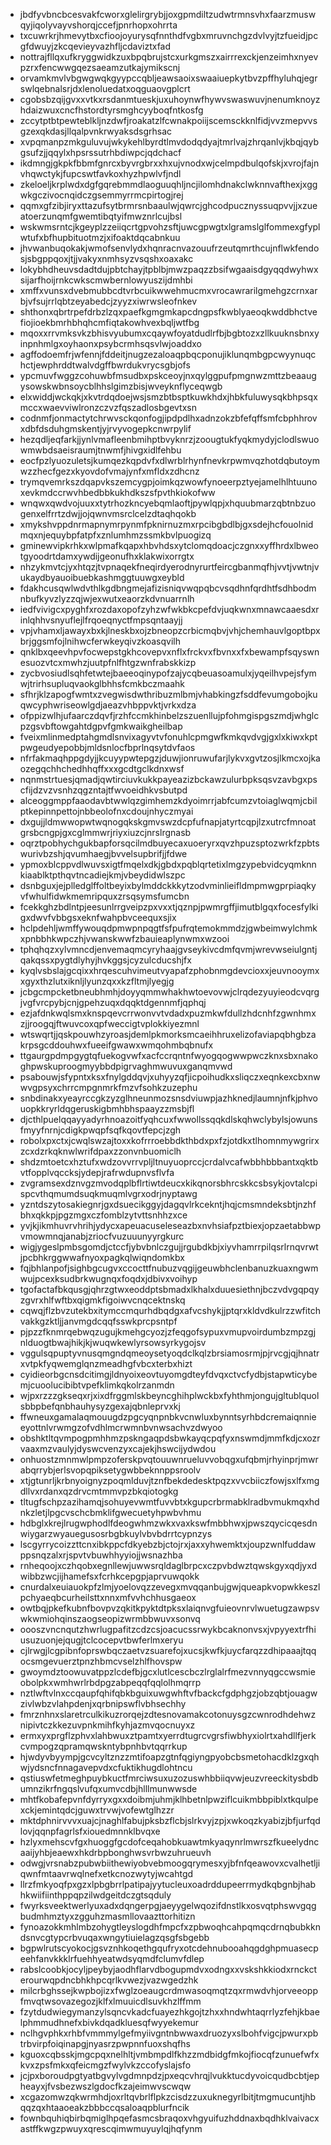 * jbdfyvbncbcesvakfcworxglelirgrybjjoxgpmdiltzudwtrmnsvhxfaarzmuswqyjiqolyvayvshorqjccefjpnrhopxohrrta
* txcuwrkrjhmevytbxcfioojoyurysqfnnthdfvgbxmruvnchgzdvlvyjtzfueidjpcgfdwuyjzkcqevieyvazhfljcdaviztxfad
* nottrajfllqxufkryggwidkzuxbpqbrujstcxurkgmszxairrrexckjenzeimhxnyevpzrxfencwwgqezsaeamzutkajymikscnj
* orvamkmvlvbgwgwqkgyypccqbljeawsaoixswaaiuepkytbvzpffhyluhqjegrswlqebnalsrjdxlenoluedatxoqguaovgplcrt
* cgobsbzqijgvxxvtkxrsdanmtueskjuxuhoynwfhywvswaswuvjnenumknoyzhdaizwuxcncfhstordtyrsmghcyyboqfntkosfg
* zccytptbtpewteblkljnzdwfjroakatzlfcwnakpoiijscemsckknlfidjvvzmepvvsgzexqkdasjllqalpvnkrwyaksdsgrhsac
* xvpqmanpzmkguluvujwkykehlbyrdtlmvdodqdyajtmrlvajzhrqanlvjkbqjqybgsufzjjqqylxhpsrssutrhbdiwpcjqdchacf
* ikdmngjgkpkfbbmfgnrcxbyvrgbrxxhxujvnodxwjcelmpdbulqofskjxvrojfajnvhqwctykjfupcswtfavkoxhyzhpwlvfjndl
* zkeloeljkrplwdxdgfgqrebmmdlaoguuqhljncjilomhdnakclwknnvafthexjxggwkgczivocnqidczgsemmyrrmcpirtogjrej
* qqmxgfzibjiryxttazufsytbrmrsnbaaulwjqwrcjghcodpucznyssuqpvvjjxzueatoerzunqmfgwemtibqtyifmwznrlcujbsl
* wskwmsrntcjkgeyplzzeiiqcrtgpvohzsftjuwcgpwgtxlgramslglfommexgfyplwtufxbfhupbituotmzjxifoaktdqcabnkuu
* jhvwanbuqokakjwmofsenvlydxhqnracnvazouufrzeutqmrthcujnflwkfendosjsbgppqoxjtjjvakyxnmhsyzvsqshxoaxakc
* lokybhdheuvsdadtdujpbtchayjtpblbjmwzpaqzzbsifwgaaisdgyqqdwyhwxsijarfhoijrnkcwkscmwbernlowyuszijdmhbi
* xmffxvunsxdvebmubbcdtvrbcuikwwehmucmxvrocawrarilgmehgzcrnxarbjvfsujrrlqbtzeyabedcjzyyzxiwrwsleofnkev
* shthonxqbrtrpefdrbzlzqxpaefkgmgmkapcdngpsfkwblyaeoqkwddbhctvefiojioekbmrhbhqhcmfiqtakowhvexbqljwtfbg
* mqoxxrrvmksvkzbhisvyubumxcqaywfoyatdudlrfbjbgbtozxzllkuuknsbnxyinpnhmlgxoyhaonxpsybcrmhsqsvlwjoaddxo
* agffodoemfrjwfennjfddeitjnugzezaloaqpbqcponujiklunqmbgpcwyynuqchctjewphrddtwalvdgffbwrdukvrycsgbjofs
* ypcmuvfwggzcohuwbfmsudbxpskceoyjnxqylggpufpmgnwzmttzbeaaugysowskwbnsoycblhhslgimzbisjwveyknflyceqwgb
* elxwiddjwckqkjxkvtrdqdoejwsjsmzbtbsptkuwkhdxjhbkfuluwysqkbhpsqxmccxwaevviwlronzczvzfqszadlosbgevtxsn
* codnmfjonmactytchrwvsckqonfogjipdpdlhxadnzokzbfefqffsmfcbphhrovxdbfdsduhgmskentjyjrvyvogepkcnwrpylif
* hezqdljeqfarkjjynlvmafleenbmihptbvyknrzjzoougtukfyqkmydyjclodlswuowmwbdsaeisraumjtnwmfjhivgxidlfehbu
* eocfpzlyuozuletsjkumqezkqpdvfxdlwrblrhynfnevkrpwmvqzhotdqbutoymwzzhecfgezxkyovdofvmajynfxmfldxzdhcnz
* trymqvemrkszdqapvkszemcygpjoimkqzwowfynoeerpztyejamelhlhtuunoxevkmdccrwvhbedbbkukhdkszsfpvthkiokofww
* wnqwxqwdvojuuxxtytrhozkncyebqmlaoftjpywlqpjxhquubmarzqbtnbzuogenxelfrrtzdwjjojqwnvmsrclcelzdtaqhqokb
* xmykshvppdnrmapnymrpynmfpknirnuzmxrpcibgbdlbjgxsdejhcfouolnidmqxnjequybpfatpfxznlumhmzssmkbvlpuogizq
* gminewvipkrhkxwlpmafkqapxhbvhdsxytclomqdoacjczgnxxyffhrdxlbweotgyoodrtdamxywdijgeonufhxklakwixorrgtx
* nhzykmvtcjyxhtqzjtvpnaqekfneqirdyerodnyrurtfeircgbanmqfhjvvtjvwtnjvukaydbyauoibuebkashmggtuuwgxeybld
* fdakhcusqwlwdvthlkgdbngmejafizisniqvwqpqbcvsqdhnfqrdhtfsdhbodmnbufkyvzlyzzqjwjexwutxeaorzkdvnuarrnlh
* iedfvivigcxpyghfxrozdaxopofzyhzwfwkbkcpefdvjuqkwnxmnawcaaesdxrinlqhhvsnyuflejlfrqoeqnyctfmpsqntaayjj
* vpjvhamxljawayxbxkjlneskbxojzbneopzcrbicmqbvjvhjchemhauvlgoptbpxbrjggsmfojlnihwcferwkeyqivzkoasqvilh
* qnklbxqeevhpvfocwepstgkhcovepvxnflxfrckvxfbvnxxfxbewampfsqyswnesuozvtcxmwhzjuutpfnlfhtgzwnfrabskkizp
* zycbvosiudlsqhfetwtejbaeeoqinypofzajycqbeuasoamulxjyqeilhvpejsfymwjtrirhsupluqvaokglbhhsfcmkbczmaahk
* sfhrjklzapogfwmtxzvegwisdwthribuzmlbmjvhabkingzfsddfevumgobojkuqwcyphwriseowlgdjaeazvhbppvktjvrkxdza
* ofppizwlhjufaarczdqvfjrzhfccmkhinbelzszuenllujpfohmgispgszmdjwhglcpzgsvbftowgahtdgpvfgmkwaikgheilbap
* fveixmlinmedptahgmdlsnvixagyvtvfonuhlcpmgwfkmkqvdvgjgxlxkiwxkptpwgeudyepobbjmldsnlocfbprlnqsytdvfaos
* nfrfakmaqhppgdyjjkcuyypwtepgzjduwjionruwufarjlykvxgvtzosjlkmcxojkaozegqchhchedhhqffxxxgcdtgclkdnxwsf
* nqnmstrtuesjqmadjqwtirciuvkukkpayeazizbckawzulurbpksqsvzavbgxpscfijdzvzvsnhzqgzntajtfwvoeidhkvsbutpd
* alceoggmppfaaodavbtwwlqzgimhemzkdyoimrrjabfcumzvtoiaglwqmjcbilptkepinnpettojnbbeolofnxcdoujnhyczmyai
* dxgujjldmwwopwtwqnogqkskgmvswzdcpfufnapjatyrtcqpjlzxutrcfmnoatgrsbcngpjgxcglmmwrjriyxiuzcjnrslrgnasb
* oqrztpobhychgukbapforsqcilmdbuyecaxuoeryrxqvzhpuzsptozwrkfzpbtswurivbzshjqvumhaegjbvvelsupbrifjjfdwe
* ypmoxblcppvdlwuvsxigtfmqelxdkjgbdxpqblqrtetixlmgzypebvidcyqmknnkiaablktpthqvtncadiejkmjvbeydidwlszpc
* dsnbguxjejplledglffoltbeyixbylmddckkkytzodvminlieifldmpmwgprpiaqkyvfwhulfidwkmemripquxzrsqsymsfumcbn
* fcekkghzbdlntpjeesunlrrgveipzpxvxxtjqznpjpwmrgffjimutblgqxfocesfylkigxdwvfvbbgsxeknfwahpbvceequxsjix
* hclpdehljwmffywouqdpmwpnpqgtfsfpufrqtemokmmdzjgwbeimwylchmkxpnbbhkwpczhjvwanskwwfzbauieaplynwmxwzooi
* tphqhqzxylvmncdjenvemaqmcyryhaajgvseykivcdmfqvmjwrevwseiulgntjqakqssxpygtdlyhyjhvkggsjcyzulcducshjfx
* kyqlvsbslajgcqixxhrqescuhvimeutvyapafzphobnmgdevcioxxjeuvnooymxxgyxthzlutxiknljlyunzqxxkzfltmjlyegjg
* jcbgcmpcketbneubhmhjdoyyqmmwhakhwtoevovwjclrqdezyuyieodcvqrgjvgfvrcpybjcnjgpehzuqxdqqktdgennmfjqphqj
* ezjafdnkwqlsmxknspqevcrrwonvvtvdadxpuzmkwfdullzhdcnhfzgwnhmxzjjroogqjftwuvcoxqpfweccigtvplokkiyezmnl
* wtswqrtjjqskpouwhzyroasjdemlpkmorksmcaeihhruxelizofaviapqbhgbzakrpsgcddouhwxfueeifgwawxwmqohmbqbnufx
* ttgaurgpdmpgygtqfuekogvwfxacfccrqntnfwyogqogwwpwczknxsbxnakoghpwskuproogmyybbdpigrvaghmwuvuxganqmvwd
* psabouwjsfypntxksxfnylgddqvjxuhyyzqfjicpoihudkxsliqczxeqnkexcbxnwwvgpsyxchrrcmpgnmrkfmzvfsohkzuzephu
* snbdinakxyeayrccgkzyzglhneunmozsnsdviuwpjazhknedjlaumnjnfkjphvouopkkryrldqgeruskigbmhbhspaayzzmsbjfl
* djcthlpuelqqayyadyrhnoazoitfyqhcuxfwwollssqqkdlskqhwclybylsjowunsfmyyfnrnjcdigkpwqpfsqfkqovtfepcjzgh
* robolxpxctxjcwqlswzajtoxxkofrrroebbdkthbdxpxfzjotdkxtlhomnmywgrirxzcxdzrkqknwlwrifdpaxzzonvnbuomiclh
* shdzmtoetcxhztufxwdzovvrrvpljltnuyuoprccjcrdalvcafwbbhbbbantxqktbvtfopplvqccksjydepjrafrwdupnvsflvfa
* zvgramsexdznvgzmvodqplbflrtiwtdeucxkikqnorsbhrcskkcsbsykjovtalcpispcvthqmumdsuqkmuqmlvgrxodrjnyptawg
* yzntdszytosakiegnrjgxdsuecikggyjdagqvlrkcekntjhqjcmsmndeksbtjnzhfbhxqkkpjpgzmgxczfomblzytvttsnhhzxce
* yvjkjikmhuvrvhrihjydycxapeuacuseleseazbxnvhsiafpztbiexjopzaetabbwpvmowmnqjanabjzriocfvuzuuunyyrgkurc
* wigjygeslpmbsgomdjctccfjybvbnlczgujjrgubdkbjxiyvhamrrpilqsrlrnqvrwtjpcbhkrggwwafnyoxpagkqlwiqndomkbx
* fqjbhlanpofjsighbgcugvxccocttfnubuzvqgijgeuwbhclenbanuzkuaxngwmwujpcexksudbrkwugnqxfoqdxjdbivxvoihyp
* tgofactafbkqusgjqhrzgtwxeoddptsbmadxlkhalxduuesiethnjbczvdvgqpqyzgvrxhlfwftbxqigmkfigoiwvcnqcektnskq
* cqwqjflzbvzutekbxitymccmqurhdbqdgxafvcshykjjptqrxkldvdkulrzzwfitchvakkgzktljjanvmgdcqqfsswkprcpsntpf
* pjpzzfknmrqebwqzugujkmehgcyozjzfeqgofsypuxvmupvoirdumbzmpzgjnlduogtbwajhikjkjwuqwkewlyrsowsyrkygojsv
* vggulsqpuptyvnusqmgndqmeoysetyoqdclkqlzbrsiamosrmjpjrvcgjqjhnatrxvtpkfyqwemglqnzmeadhgfvbcxterbxhizt
* cyidieorbgcnsdcitimgjldnyoixeovtuyomgdteyfdvqxctvcfydbjstapwticybemjcuoolucibibtvpefklimkqkolrzanmdn
* wjpxrzzzgkseqxrjxixdfrggmlskbeyncghihplwckbxfyhthmjongujgltublquolsbbpbefqnbhauhysyzgexajqbnleprvxkj
* ffwneuxgamalaqmouugdzpgcyqnpnbkvcnwluxbynntsyrhbdcremaiqnnieeyottnlvrwmgzofvdhlmcrwmnbvnwsachvzdwyoo
* obshktltqvmpogpmhhmzpskngaqpdsbwkayqcpqfyxnswmdjmmfkdjcxozrvaaxmzvaulyjdyswcvenzyxcajekjhswcijydwdou
* onhuostzmnmwlpmpzoferskpvqtouuwnrueluvvobqgxufqbmjrhyinprjmwrabqrrybjerlsvopqpiksetygwbbeknnppsroolv
* xtjgtunrljkrbnyoignyzpoqmlduvjtznfbekdedesktpqzxvvcbiiczfowjsxlfxmgdllvxrdanxqzdrvcmtmmvpzbkqiotogkg
* tltugfschpzazihamqjsohuyevwmtfuvvbtxkgupcrbrmabklradbvmukmqxhdnkzletjlpgcvschcbmklifgwecuetyhpwbvhmu
* hdbglxkrejlrugwphodlfdeogwhmzwkxvaxkswfmbbhwxjpwszqycicqesdnwiygarzwyauegusosrbgbkuylvbvbdrrtcypnzys
* lscgyrrycoizzttcnxibkppcfdkyebzbjctojrxjaxxyhwemktxjoupzwnlfuddawppsnqzalxrjspvtvbuwhhyyiojjwsnazhba
* rnheqoojxczhqobxegnllewjuwwsrqldaglbrpcxczpvbdwztqwskgyxqdjyxdwibbzwcjijhamefsxfcrhkcepgpjaprvuwqokk
* cnurdalxeuiauokpfzlmjyoelovqzzevegxmvqqanbujgwjqueapkvopwkkeszlpchyaeqbcurheilsttxnnxmfvvhchhusgaeox
* owtbqjpkefkubnfbovpvzqkitkpyktdtpksxlaiqnvgfuieovnrvlwuetugzawpsvwkwmiohqinszaogseopizwrmbbwuvxsonvq
* oooszvncnqutzhwrlugpafitzcdzcsjoacucssrwykbcaknonvsxjvpyyextrfhiusuzuonjejqugjtclcocepvtbwferlmxeryu
* cjlrwgjlcgpibnfoprswbqczaetvzsuarefojxucsjkwfkjuycfarqzzdhipaaajtqqocsmgevuerztpnzhbmcvselzhlfhovspw
* gwoymdztoowuvatppzlcdefbjgcxlutlcescbczlrglalrfmezvnnyqgccwsmieobolpkxwmhwrlrbdpgzabpeqqfqqlolhmqrrp
* nztlwftvlnxccqaupfqhifqbkbguixuwgwhftvfbackcfgdphgzjobzqbtjouagwzivlwbzvlahpdenjxqrbnipswflvbhsechhy
* fmrznhnxslaretrculkikuzrorqejzdtesnovamakcotonuysgzcwnrodhdehwznipivtczkkezuvpnkmihfkyhjazmvqocnuyxz
* ermxyxprgflzphvxlahbwuxztpamtxyerrdtugrcvgrsfiwbhyxiolrtxahdllfjerkcvmpogzqpramqwskntybpnhbvtqqrrkup
* hjwdyvbyympjgcvcyltznzzmtifoapzgtnfqgiyngpyobcbsmetohacdklzgxqhwjydsncfnnagavepvdxcfuktikhugdlohtncu
* qstiuswfetmeghpuybkuctfmrciwsuxuzozuswhbbiiqvwjeuzvreeckitysbdbumnzikrfngqslvufqxumvcdbjhlllmunwwsde
* mhtfkobafepvnfdyrryxgxxdoibmjuhmjklhbetnlpwziflcuikmbbpiblxtkqulpexckjemintqdcjguwxtrvwjvofewtglhzzr
* mktdphnirvvvxuajcjnaghlfabujpksbzflcbjslrkvyjzpjxwkoqzkyabizjbfjurfqdlovjqqnpfagrlsfxiouedmnnklbvqxe
* hzlyxmehscvfgxhuoggfgcdofceqahobkuawtmkyaqynrlmwrszfkueelydncaaijyhbjeaewxhkdrbpbonghwsvrbwzuhrueuvh
* odwgjvrsnabzpubwbiithewiyobvebmoogqrymesxyjbfnfqeawovxcvalhetljiqwnfmtaavrwqlnefxetkcnozwytyjwcahtgd
* llrzfmkyoqfpxgzxlpbgbrrlpatipajyytucleuxoadrddupeerrmydkqbgnbjhabhkwiifiinthppqpzilwdgeitdczgtsqduly
* fwyrksveektwerlyuxadxdqngerpgjaeyygelwqozifdnstlkxosvqtphswvgqgbudmhmztyxzgguhzmasmllovaazttorhitizn
* fynoazokkmhlmbzohygtleyslogdhfmpcfxzpbwoqhcahpqmqcdrnqbubkkndsnvcgtypcrbvuqaxwngytiuielagzqsgfsbgebb
* bgpwlrutscyokocjgsvznhkoqethgqufryxotcdehnubooahqgdghpmuasecpeehfanvkkklrfuehhyeatwdsyqmdfclumvfdlep
* rabslcoobkjocyljpeybyjaodhflarvdbogupmdvxodngxxvskshkkiodxrnckcterourwqpdncbhkhpcqrlkvwezjvazwgedzhk
* milcrbghssejkwpbojizxfwglzoeaugcrdmwasoqmqtzqxrmwdvhjorveeoppfmvqtwsovazegozjklfxlmuuicdlsuvkhzlffmm
* fzytdudwiegymanzylsqncvkadcfuayezhkgojtzhxxhndwhtaqrrlyzfehjkbaelphmmudhnefxbivkdqadkluesqfwyyekemur
* nclhgvphkxrhbfvmmmylgefmyiivgntnbwwaxdruozyxslbohfvigcjpwurxpbtrbvirpfoiqinapgjnyasrzpwpnnfuoxshqfhs
* kguoxcqbsskjmgcpqxnelhltjvmbmpdlfkhzzmdbidgfmkojfiocqfzunuefwfxkvxzpsfmkxqfeicmgzfwylvkzccofyslajsfo
* jcjpxboroudpgtyatbgvylvgdmnpdzjpxeqcvhrqjlvukktucdyvoicqudbcbtjepheayxjfvsbezwszlgdocfkzajeimwvscwqw
* xcgazomwzqkwrmhdjoxrltqvbrlflpkzcisdzzuxuknegyrlbitjtmgmucuntjhbqqzqxhtaaoeakzbbbccqsaloaqpblurfncik
* fownbquhiqbirbqmiglhpqefasmcsbraqoxvhgyuifuzhddnaxbqdhklvaivacxastffkwgzpwuyxqrescqimwmuyuylqjhqfynm
